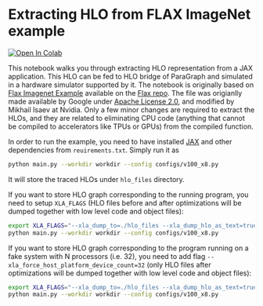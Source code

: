 # Extracting HLO from FLAX ImageNet example

<a href="https://colab.research.google.com/drive/1s7BORKHR30XW6XLEykVpXtimNM1X0bMi" ><img src="https://colab.research.google.com/assets/colab-badge.svg" alt="Open In Colab"/></a>

This notebook walks you through extracting HLO representation from a JAX application. This HLO can be fed to HLO bridge of ParaGraph and simulated in a hardware simulator supported by it. The notebook is originally based on [Flax Imagenet Example](https://colab.research.google.com/github/google/flax/blob/master/examples/imagenet/imagenet.ipynb) available on the [Flax repo](https://github.com/google/flax/blob/master/examples/imagenet/). The file was origianlly made available by Google under [Apache License 2.0](https://github.com/google/flax/blob/master/LICENSE), and modified by Mikhail Isaev at Nvidia. Only a few minor changes are required to extract the HLOs, and they are related to eliminating CPU code (anything that cannot be compiled to accelerators like TPUs or GPUs) from the compiled function.

In order to run the example, you need to have installed [JAX](https://github.com/google/jax#installation) and other dependencies from `reuirements.txt`. Simply run it as 
```bash
python main.py --workdir workdir --config configs/v100_x8.py
```
It will store the traced HLOs under `hlo_files` directory.

If you want to store HLO graph corresponding to the running program, you need to setup `XLA_FLAGS` (HLO files before and after optimizations will be dumped together with low level code and object files):
```bash
export XLA_FLAGS="--xla_dump_to=./hlo_files --xla_dump_hlo_as_text=true "
python main.py --workdir workdir --config configs/v100_x8.py
```

If you want to store HLO graph corresponding to the program running on a fake system with N processors (i.e. 32), you need to add flag `--xla_force_host_platform_device_count=32` (only HLO files after optimizations will be dumped together with low level code and object files):
```bash
export XLA_FLAGS="--xla_dump_to=./hlo_files --xla_dump_hlo_as_text=true --xla_force_host_platform_device_count=32 "
python main.py --workdir workdir --config configs/v100_x8.py
```

